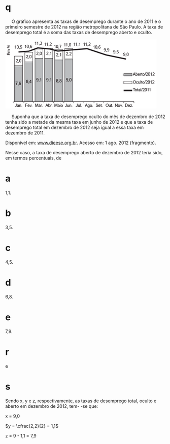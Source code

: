 # q
     O gráfico apresenta as taxas de desemprego durante o ano de 2011 e o primeiro semestre de 2012 na região metropolitana de São Paulo. A taxa de desemprego total é a soma das taxas de desemprego aberto e oculto.

![](f1f1bb5b-57a5-f775-66db-e40bfe5a8365.png)

     Suponha que a taxa de desemprego oculto do mês de dezembro de 2012 tenha sido a metade da mesma taxa em junho de 2012 e que a taxa de desemprego total em dezembro de 2012 seja igual a essa taxa em dezembro de 2011.

Disponível em: www.dieese.org.br. Acesso em: 1 ago. 2012 (fragmento).

Nesse caso, a taxa de desemprego aberto de dezembro de 2012 teria sido, em termos percentuais, de

# a
1,1.

# b
3,5.

# c
4,5.

# d
6,8.

# e
7,9.

# r
e

# s
Sendo x, y e z, respectivamente, as taxas de desemprego total, oculto e aberto em dezembro de 2012, tem- -se que:

x = 9,0

$y = \cfrac{2,2}{2} = 1,1$

z = 9 - 1,1 = 7,9
